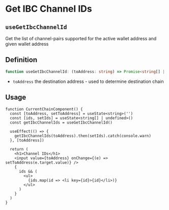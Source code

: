 # Get IBC Channel IDs

## `useGetIbcChannelId`

Get the list of channel-pairs supported for the active wallet address and given wallet address

## Definition

```ts
function useGetIbcChannelId: (toAddress: string) => Promise<string[] | undefined>
```

- `toAddress` the destination address - used to determine destination chain

## Usage

```tsx
function CurrentChainComponent() {
  const [toAddress, setToAddress] = useState<string>('')
  const [ids, setIds] = useState<string[] | undefined>()
  const getIbcChannelIds = useGetIbcChannelId()

  useEffect(() => {
    getIbcChannelIds(toAddress).then(setIds).catch(console.warn)
  }, [toAddress])

  return (
    <h1>Channel IDs</h1>
    <input value={toAddress} onChange={(e) => setToAddress(e.target.value)} />
    {
      ids && (
        <ul>
          {ids.map(id => <li key={id}>{id}</li>)}
        </ul>
      )
    }
  )
}
```
